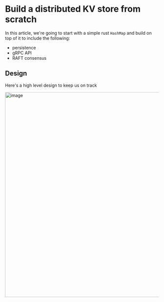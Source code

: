 # Build a distributed KV store from scratch

In this article, we're going to start with a simple rust `HashMap` and build on top of it to include the following:
- persistence
- gRPC API
- RAFT consensus

## Design

Here's a high level design to keep us on track

<img width="670" alt="image" src="https://github.com/user-attachments/assets/e1538d4f-5817-4caa-832b-46c565c8eae9" />

